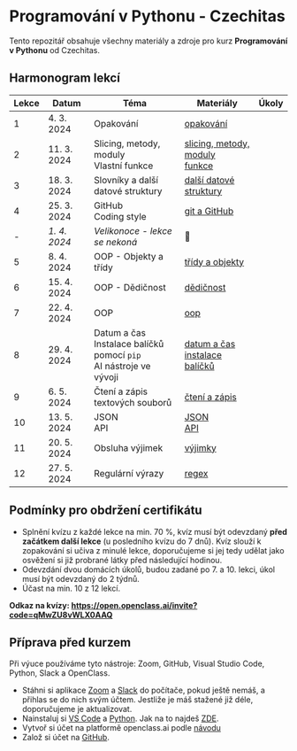 # Programování v Pythonu - Czechitas

Tento repozitář obsahuje všechny materiály a zdroje pro kurz **Programování v Pythonu** od Czechitas. 

## Harmonogram lekcí
| Lekce | Datum | Téma | Materiály | Úkoly |
|---|---|---|---|---|
| 1 | 4. 3. 2024 | Opakování | [opakování](https://kodim.cz/czechitas/uvod-do-progr-2/uvod-do-programovani-2/uvod/uvod) |  |
| 2 | 11. 3. 2024 | Slicing, metody, moduly<br>Vlastní funkce | [slicing, metody, moduly](https://kodim.cz/czechitas/uvod-do-progr-2/uvod-do-programovani-2/slicing-metody-moduly/slicing)<br> [funkce](https://kodim.cz/programovani/uvod-do-progr-2/uvod-do-programovani-2/vlastni-funkce/funkce) |  |
| 3 | 18. 3. 2024 | Slovníky a další datové struktury | [další datové struktury](https://kodim.cz/czechitas/uvod-do-progr-2/uvod-do-programovani-2/slovniky/n-tice) |  |
| 4 | 25. 3. 2024 | GitHub<br>Coding style | [git a GitHub](https://kodim.cz/czechitas/daweb/zaklady-gitu/uvod-do-gitu/system-git) |  |
| *-* | *1. 4. 2024* | *Velikonoce - lekce se nekoná* | 🐣 |  |
| 5 | 8. 4. 2024 | OOP - Objekty a třídy | [třídy a objekty](https://kodim.cz/czechitas/python-oop/lekce/tridy/tridy) |  |
| 6 | 15. 4. 2024 | OOP - Dědičnost | [dědičnost](https://kodim.cz/czechitas/python-oop/lekce/dedicnost/dedicnost) |  |
| 7 | 22. 4. 2024 | OOP  | [oop](https://kodim.cz/programovani/python-oop/lekce) |  |
| 8 | 29. 4. 2024 | Datum a čas<br>Instalace balíčků pomocí `pip`<br>AI nástroje ve vývoji | [datum a čas](https://kodim.cz/analyza-dat/python-data-1/bonusy/datum/datum)<br>[instalace balíčků](https://kodim.cz/programovani/uvod-do-progr-2/bonusy/balicky-z-internetu/lesson)  |  |
| 9 | 6. 5. 2024 | Čtení a zápis textových souborů | [čtení a zápis](https://kodim.cz/programovani/uvod-do-progr-2/uvod-do-programovani-2/soubory/cteni-souboru) |  |
| 10 | 13. 5. 2024 | JSON<br>API | [JSON](https://kodim.cz/programovani/uvod-do-progr-2/uvod-do-programovani-2/json/format-json)<br>[API](https://kodim.cz/czechitas/uvod-do-progr-2/uvod-do-programovani-2/json/json-api) |  |
| 11 | 20. 5. 2024 | Obsluha výjimek | [výjimky](https://kodim.cz/programovani/uvod-do-progr-2/bonusy/vyjimky/chyby-v-programu) |  |
| 12 | 27. 5. 2024 | Regulární výrazy | [regex](https://kodim.cz/analyza-dat/python-data-1/ziskavani-dat/regularni-vyrazy/regularni-vyrazy) |  |


## Podmínky pro obdržení certifikátu
- Splnění kvízu z každé lekce na min. 70 %, kvíz musí být odevzdaný **před začátkem další lekce** (u posledního kvízu do 7 dnů). Kvíz slouží k zopakování si učiva z minulé lekce, doporučujeme si jej tedy udělat jako osvěžení si již probrané látky před následující hodinou.
- Odevzdání dvou domácích úkolů, budou zadané po 7. a 10. lekci, úkol musí být odevzdaný do 2 týdnů.
- Účast na min. 10 z 12 lekcí.

**Odkaz na kvízy: https://open.openclass.ai/invite?code=qMwZU8vWLX0AAQ**


## Příprava před kurzem
Při výuce používáme tyto nástroje: Zoom, GitHub, Visual Studio Code, Python, Slack a OpenClass.

- Stáhni si aplikace [Zoom](https://zoom.us/download) a [Slack](https://slack.com/) do počítače, pokud ještě nemáš, a přihlas se do nich svým účtem. Jestliže je máš stažené již déle, doporučujeme je aktualizovat.
- Nainstaluj si [VS Code](https://code.visualstudio.com/download) a [Python](https://marketplace.visualstudio.com/items?itemName=ms-python.python). Jak na to najdeš [ZDE](https://kodim.cz/programovani/uvod-do-progr-1/priprava/jazyky-nastroje/instalace-python).
- Vytvoř si účet na platformě openclass.ai podle [návodu](jak-na-kvizy.md)
- Založ si účet na [GitHub](https://github.com/).